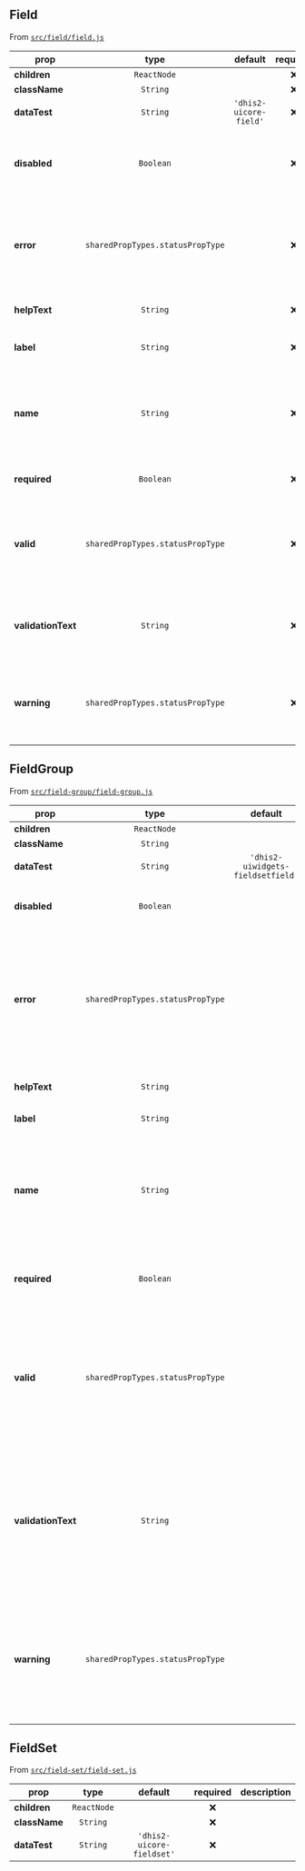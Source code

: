 ## Field

From [`src/field/field.js`](./src/field/field.js)

| prop               |               type               |        default         | required | description                                                                             |
| ------------------ | :------------------------------: | :--------------------: | :------: | --------------------------------------------------------------------------------------- |
| **children**       |           `ReactNode`            |                        |   :x:    |
| **className**      |             `String`             |                        |   :x:    |
| **dataTest**       |             `String`             | `'dhis2-uicore-field'` |   :x:    |
| **disabled**       |            `Boolean`             |                        |   :x:    | Disabled status, shown when mouse is over label                                         |
| **error**          | `sharedPropTypes.statusPropType` |                        |   :x:    | Field status. Mutually exclusive with `valid` and `warning` props                       |
| **helpText**       |             `String`             |                        |   :x:    | Useful text within the field                                                            |
| **label**          |             `String`             |                        |   :x:    | Label at the top of the field                                                           |
| **name**           |             `String`             |                        |   :x:    | `name` will become the target of the `for`/`htmlFor` attribute on the `<label>` element |
| **required**       |            `Boolean`             |                        |   :x:    | Inidcates this field is required                                                        |
| **valid**          | `sharedPropTypes.statusPropType` |                        |   :x:    | Field status. Mutually exclusive with `error` and `warning` props                       |
| **validationText** |             `String`             |                        |   :x:    | Feedback given related to validation status of field                                    |
| **warning**        | `sharedPropTypes.statusPropType` |                        |   :x:    | Field status. Mutually exclusive with `valid` and `error` props                         |

## FieldGroup

From [`src/field-group/field-group.js`](./src/field-group/field-group.js)

| prop               |               type               |              default              | required | description                                                                                                                       |
| ------------------ | :------------------------------: | :-------------------------------: | :------: | --------------------------------------------------------------------------------------------------------------------------------- |
| **children**       |           `ReactNode`            |                                   |   :x:    |
| **className**      |             `String`             |                                   |   :x:    |
| **dataTest**       |             `String`             | `'dhis2-uiwidgets-fieldsetfield'` |   :x:    |
| **disabled**       |            `Boolean`             |                                   |   :x:    | Disables the form controls within                                                                                                 |
| **error**          | `sharedPropTypes.statusPropType` |                                   |   :x:    | Applies 'error' styling to validation text for feedback. Mutually exclusive with `warning` and `valid` props                      |
| **helpText**       |             `String`             |                                   |   :x:    | Useful instructions for the user                                                                                                  |
| **label**          |             `String`             |                                   |   :x:    | Labels the Field Group                                                                                                            |
| **name**           |             `String`             |                                   |   :x:    | Name associate with the Field Group. Passed in object as argument to event handlers                                               |
| **required**       |            `Boolean`             |                                   |   :x:    | Adds an asterisk to indicate this field is required                                                                               |
| **valid**          | `sharedPropTypes.statusPropType` |                                   |   :x:    | Applies 'valid' styling to validation text for feedback. Mutually exclusive with `warning` and `error` props                      |
| **validationText** |             `String`             |                                   |   :x:    | Adds text at the bottom of the field to provide validation feedback. Acquires styles from `valid`, `warning` and `error` statuses |
| **warning**        | `sharedPropTypes.statusPropType` |                                   |   :x:    | Applies 'warning' styling to validation text for feedback. Mutually exclusive with `valid` and `error` props                      |

## FieldSet

From [`src/field-set/field-set.js`](./src/field-set/field-set.js)

| prop          |    type     |          default          | required | description |
| ------------- | :---------: | :-----------------------: | :------: | ----------- |
| **children**  | `ReactNode` |                           |   :x:    |
| **className** |  `String`   |                           |   :x:    |
| **dataTest**  |  `String`   | `'dhis2-uicore-fieldset'` |   :x:    |
